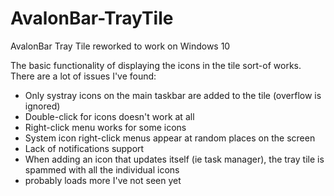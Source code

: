 # AvalonBar-TrayTile
AvalonBar Tray Tile reworked to work on Windows 10

The basic functionality of displaying the icons in the tile sort-of works. There are a lot of issues I've found:

 - Only systray icons on the main taskbar are added to the tile (overflow is ignored)
 - Double-click for icons doesn't work at all
 - Right-click menu works for some icons
 - System icon right-click menus appear at random places on the screen
 - Lack of notifications support
 - When adding an icon that updates itself (ie task manager), the tray tile is spammed with all the individual icons
 - probably loads more I've not seen yet
